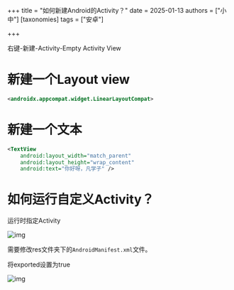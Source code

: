 +++
title = "如何新建Android的Activity？"
date = 2025-01-13
authors = ["小中"]
[taxonomies]
tags = ["安卓"]

+++

右键-新建-Activity-Empty Activity View

# 新建一个Layout view

```xml
<androidx.appcompat.widget.LinearLayoutCompat>
```

# 新建一个文本

```xml
<TextView
    android:layout_width="match_parent"
    android:layout_height="wrap_content"
    android:text="你好呀，凡学子" />
```

# 如何运行自定义Activity？

运行时指定Activity

![img](https://linxz-aliyun.oss-cn-shenzhen.aliyuncs.com/images/202501131447057.png)

需要修改res文件夹下的`AndroidManifest.xml`文件。

将exported设置为true

![img](https://linxz-aliyun.oss-cn-shenzhen.aliyuncs.com/images/202501131448820.png)

